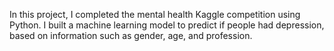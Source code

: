 In this project, I completed the mental health Kaggle competition using Python. I built a machine learning model to predict if people had depression, based on information such as gender, age, and profession. 
